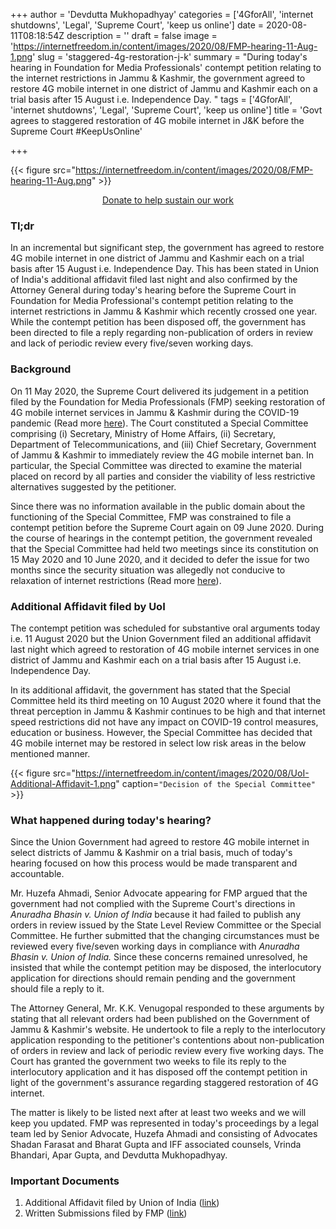 +++
author = 'Devdutta Mukhopadhyay'
categories = ['4GforAll', 'internet shutdowns', 'Legal', 'Supreme Court', 'keep us online']
date = 2020-08-11T08:18:54Z
description = ''
draft = false
image = 'https://internetfreedom.in/content/images/2020/08/FMP-hearing-11-Aug-1.png'
slug = 'staggered-4g-restoration-j-k'
summary = "During today's hearing in Foundation for Media Professionals' contempt petition relating to the internet restrictions in Jammu & Kashmir, the government agreed to restore 4G mobile internet in one district of Jammu and Kashmir each on a trial basis after 15 August i.e. Independence Day. "
tags = ['4GforAll', 'internet shutdowns', 'Legal', 'Supreme Court', 'keep us online']
title = 'Govt agrees to staggered restoration of 4G mobile internet  in J&K before the Supreme Court #KeepUsOnline'

+++




{{< figure src="https://internetfreedom.in/content/images/2020/08/FMP-hearing-11-Aug.png" >}}

<div style="text-align:center;">
    <a href="https://internetfreedom.in/donate/" class="button">Donate to help sustain our work</a>
</div>

### Tl;dr

In an incremental but significant step, the government has agreed to restore 4G mobile internet in one district of Jammu and Kashmir each on a trial basis after 15 August i.e. Independence Day. This has been stated in Union of India's additional affidavit filed last night and also confirmed by the Attorney General during today's hearing before the Supreme Court in Foundation for Media Professional's contempt petition relating to the internet restrictions in Jammu & Kashmir which recently crossed one year. While the contempt petition has been disposed off, the government has been directed to file a reply regarding non-publication of orders in review and lack of periodic review every five/seven working days.

### Background

On 11 May 2020, the Supreme Court delivered its judgement in a petition filed by the Foundation for Media Professionals (FMP) seeking restoration of 4G mobile internet services in Jammu & Kashmir during the COVID-19 pandemic (Read more [here](https://internetfreedom.in/supreme-courts-j-k-4g-restoration-decision-disappointing-but-we-are-determined/)). The Court constituted a Special Committee comprising (i) Secretary, Ministry of Home Affairs,  (ii) Secretary, Department of Telecommunications, and (iii) Chief Secretary, Government of Jammu & Kashmir to immediately review the 4G mobile internet ban. In particular, the Special Committee was directed to examine the material placed on record by all parties and consider the viability of less restrictive alternatives suggested by the petitioner.

Since there was no information available in the public domain about the functioning of the Special Committee, FMP was constrained to file a contempt petition before the Supreme Court again on 09 June 2020. During the course of hearings in the contempt petition, the government revealed that the Special Committee had held two meetings since its constitution on 15 May 2020 and 10 June 2020, and it decided to defer the issue for two months since the security situation was allegedly not conducive to relaxation of internet restrictions (Read more [here](https://internetfreedom.in/fmp-contempt-petition-rejoinder/)).

### Additional Affidavit filed by UoI

The contempt petition was scheduled for substantive oral arguments today i.e. 11 August 2020 but the Union Government filed an additional affidavit last night which agreed to restoration of 4G mobile internet services in one district of Jammu and Kashmir each on a trial basis after 15 August i.e. Independence Day.

In its additional affidavit, the government has stated that the Special Committee held its third meeting on 10 August 2020 where it found that the threat perception in Jammu & Kashmir continues to be high and that internet speed restrictions did not have any impact on COVID-19 control measures, education or business. However, the Special Committee has decided that 4G mobile internet may be restored in select low risk areas in the below mentioned manner.

{{< figure src="https://internetfreedom.in/content/images/2020/08/UoI-Additional-Affidavit-1.png" caption=`"Decision of the Special Committee"` >}}

### What happened during today's hearing?

Since the Union Government had agreed to restore 4G mobile internet in select districts of Jammu & Kashmir on a trial basis, much of today's hearing focused on how this process would be made transparent and accountable.

Mr. Huzefa Ahmadi, Senior Advocate appearing for FMP argued that the government had not complied with the Supreme Court's directions in _Anuradha Bhasin v. Union of India_ because it had failed to publish any orders in review issued by the State Level Review Committee or the Special Committee. He further submitted that the changing circumstances must be reviewed every five/seven working days in compliance with _Anuradha Bhasin v. Union of India._ Since these concerns remained unresolved, he insisted that while the contempt petition may be disposed, the interlocutory application for directions should remain pending and the government should file a reply to it.

The Attorney General, Mr. K.K. Venugopal responded to these arguments by stating that all relevant orders had been published on the Government of Jammu & Kashmir's website. He undertook to file a reply to the interlocutory application responding to the petitioner's contentions about non-publication of orders in review and lack of periodic review every five working days. The Court has granted the government two weeks to file its reply to the interlocutory application and it has disposed off the contempt petition in light of the government's assurance regarding staggered restoration of 4G internet.

The matter is likely to be listed next after at least two weeks and we will keep you updated. FMP was represented in today's proceedings by a legal team led by Senior Advocate, Huzefa Ahmadi and consisting of Advocates Shadan Farasat and Bharat Gupta and IFF associated counsels, Vrinda Bhandari, Apar Gupta, and Devdutta Mukhopadhyay.

### Important Documents

1. Additional Affidavit filed by Union of India ([link](https://drive.google.com/file/d/10LwQyg2Z1ilX1WBpY8phTrwVu7bn4EK8/view))
2. Written Submissions filed by FMP ([link](https://drive.google.com/file/d/1k5xmIKakFvGpBWDIAHs3nH73pOMlWkpr/view?usp=sharing))

